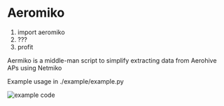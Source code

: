 # Aeromiko

1. import aeromiko
2. ???
3. profit

Aermiko is a middle-man script to simplify extracting data from Aerohive APs using Netmiko

Example usage in ./example/example.py

![example code](./example/example.png)
